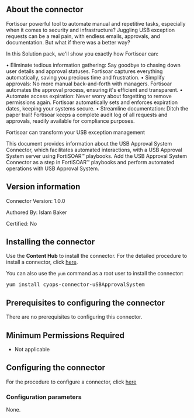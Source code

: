 ## About the connector
Fortisoar powerful tool to automate manual and repetitive tasks, especially when it comes to security and infrastructure? Juggling USB exception requests can be a real pain, with endless emails, approvals, and documentation. But what if there was a better way?

In this Solution pack, we'll show you exactly how Fortisoar can:

•	Eliminate tedious information gathering: Say goodbye to chasing down user details and approval statuses. Fortisoar captures everything automatically, saving you precious time and frustration.
•	Simplify approvals: No more manual back-and-forth with managers. Fortisoar automates the approval process, ensuring it's efficient and transparent.
•	Automate access expiration: Never worry about forgetting to remove permissions again. Fortisoar automatically sets and enforces expiration dates, keeping your systems secure.
•	Streamline documentation: Ditch the paper trail! Fortisoar keeps a complete audit log of all requests and approvals, readily available for compliance purposes.

Fortisoar can transform your USB exception management
<p>This document provides information about the USB Approval System Connector, which facilitates automated interactions, with a USB Approval System server using FortiSOAR&trade; playbooks. Add the USB Approval System Connector as a step in FortiSOAR&trade; playbooks and perform automated operations with USB Approval System.</p>

## Version information

Connector Version: 1.0.0


Authored By: Islam Baker

Certified: No
## Installing the connector
<p>Use the <strong>Content Hub</strong> to install the connector. For the detailed procedure to install a connector, click <a href="https://docs.fortinet.com/document/fortisoar/0.0.0/installing-a-connector/1/installing-a-connector" target="_top">here</a>.</p><p>You can also use the <code>yum</code> command as a root user to install the connector:</p>
<pre>yum install cyops-connector-uSBApprovalSystem</pre>

## Prerequisites to configuring the connector
There are no prerequisites to configuring this connector.

## Minimum Permissions Required
- Not applicable

## Configuring the connector
For the procedure to configure a connector, click [here](https://docs.fortinet.com/document/fortisoar/0.0.0/configuring-a-connector/1/configuring-a-connector)
### Configuration parameters
None.

